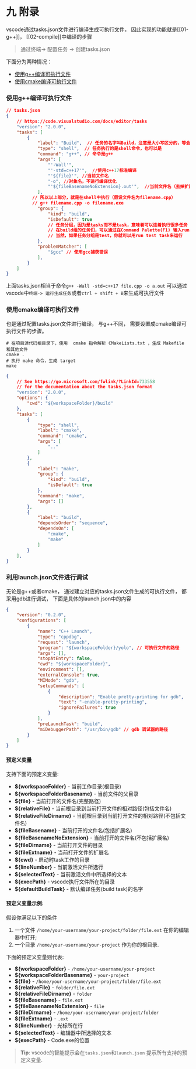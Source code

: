 
# 九 附录
vscode通过tasks.json文件进行编译生成可执行文件， 因此实现的功能就是[[01-g++]]， [[02-compile]]中编译的步骤
>通过终端-> 配置任务 -> 创建tasks.json

下面分为两种情况： 
* [使用g++编译可执行文件](./01-g++.md)
* [使用cmake编译可执行文件](./06-cmake-compile-step.md)

### 使用g++编译可执行文件
```json
// tasks.json
{
    // https://code.visualstudio.com/docs/editor/tasks
    "version": "2.0.0",
    "tasks": [
        {
            "label": "Build",  // 任务的名字叫Build，注意是大小写区分的，等会在launch中调用这个名字
            "type": "shell",  // 任务执行的是shell命令，也可以是
            "command": "g++", // 命令是g++
            "args": [
                "'-Wall'",
                "'-std=c++17'",  //使用c++17标准编译
                "'${file}'", //当前文件名
                "-o", //对象名，不进行编译优化
                "'${fileBasenameNoExtension}.out'",  //当前文件名（去掉扩展名）
            ],
          // 所以以上部分，就是在shell中执行（假设文件名为filename.cpp）
          // g++ filename.cpp -o filename.exe
            "group": { 
                "kind": "build",
                "isDefault": true   
                // 任务分组，因为是tasks而不是task，意味着可以连着执行很多任务
                // 在build组的任务们，可以通过在Command Palette(F1) 输入run build task来运行
                // 当然，如果任务分组是test，你就可以用run test task来运行 
            },
            "problemMatcher": [
                "$gcc" // 使用gcc捕获错误
            ],
        }
    ]
}
```
上面tasks.json相当于命令`g++ -Wall -std=c++17 file.cpp -o a.out`
可以通过vscode中`终端-> 运行生成任务`或者`ctrl + shift + B`来生成可执行文件



### 使用cmake编译可执行文件
也是通过配置tasks.json文件进行编译， 与g++不同， 需要设置成cmake编译可执行文件的步骤。


```shell
# 在项目源代码根目录下，使用  cmake 指令解析 CMakeLists.txt ，生成 Makefile 和其他文件
cmake .
# 执行 make 命令，生成 target
make
```


```json
{
    // See https://go.microsoft.com/fwlink/?LinkId=733558
    // for the documentation about the tasks.json format
    "version": "2.0.0",
    "options": {
        "cwd": "${workspaceFolder}/build"
    },
    "tasks": [
        {
            "type": "shell",
            "label": "cmake",
            "command": "cmake",
            "args": [
                ".."
            ]
        },
        {
            "label": "make",
            "group": {
                "kind": "build",
                "isDefault": true
            },
            "command": "make",
            "args": []
        },
        {
            "label": "build",
            "dependsOrder": "sequence",
            "dependsOn": [
                "cmake",
                "make"
            ]
        }
    ],
}
```

### 利用launch.json文件进行调试

无论是g++或者cmake， 通过建立对应的tasks.json文件生成的可执行文件， 都采用gdb进行调试， 下面是具体的launch.json中的内容
```json
{
    "version": "0.2.0",
    "configurations": [
        {
            "name": "C++ Launch",
            "type": "cppdbg",
            "request": "launch",
            "program": "${workspaceFolder}/yolo", // 可执行文件的路径
            "args": [],
            "stopAtEntry": false,
            "cwd": "${workspaceFolder}",
            "environment": [],
            "externalConsole": true,
            "MIMode": "gdb",
            "setupCommands": [
                {
                    "description": "Enable pretty-printing for gdb",
                    "text": "-enable-pretty-printing",
                    "ignoreFailures": true
                }
            ],
            "preLaunchTask": "build",
            "miDebuggerPath": "/usr/bin/gdb" // gdb 调试器的路径
        }
    ]
}

```


#### 预定义变量

支持下面的预定义变量:

- **${workspaceFolder}** - 当前工作目录(根目录)
- **${workspaceFolderBasename}** - 当前文件的父目录
- **${file}** - 当前打开的文件名(完整路径)
- **${relativeFile}** - 当前根目录到当前打开文件的相对路径(包括文件名)
- **${relativeFileDirname}** - 当前根目录到当前打开文件的相对路径(不包括文件名)
- **${fileBasename}** - 当前打开的文件名(包括扩展名)
- **${fileBasenameNoExtension}** - 当前打开的文件名(不包括扩展名)
- **${fileDirname}** - 当前打开文件的目录
- **${fileExtname}** - 当前打开文件的扩展名
- **${cwd}** - 启动时task工作的目录
- **${lineNumber}** - 当前激活文件所选行
- **${selectedText}** - 当前激活文件中所选择的文本
- **${execPath}** - vscode执行文件所在的目录
- **${defaultBuildTask}** - 默认编译任务(build task)的名字

#### 预定义变量示例:

假设你满足以下的条件

1. 一个文件 `/home/your-username/your-project/folder/file.ext` 在你的编辑器中打开;
2. 一个目录 `/home/your-username/your-project` 作为你的根目录.

下面的预定义变量则代表:

- **${workspaceFolder}** - `/home/your-username/your-project`
- **${workspaceFolderBasename}** - `your-project`
- **${file}** - `/home/your-username/your-project/folder/file.ext`
- **${relativeFile}** - `folder/file.ext`
- **${relativeFileDirname}** - `folder`
- **${fileBasename}** - `file.ext`
- **${fileBasenameNoExtension}** - `file`
- **${fileDirname}** - `/home/your-username/your-project/folder`
- **${fileExtname}** - `.ext`
- **${lineNumber}** - 光标所在行
- **${selectedText}** - 编辑器中所选择的文本
- **${execPath}** - Code.exe的位置

> **Tip**: vscode的智能提示会在`tasks.json`和`launch.json` 提示所有支持的预定义变量.